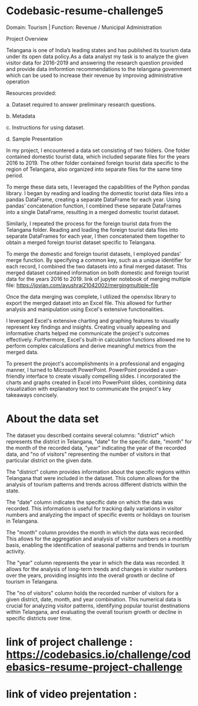 # Codebasic-resume-challenge5
Domain:  Tourism | Function: Revenue / Municipal Administration

Project Overview

Telangana is one of India’s leading states and has published its tourism data under its open data policy.As a data analyst my task is to analyze the given visitor data for 2016-2019 and answering the research question provided and provide data imformtion recommendations to the telangana government which can be used to increase their revenue by improving administrative operation

Resources provided:

a.    Dataset required to answer preliminary research questions.

b.    Metadata

c.    Instructions for using dataset.

d.    Sample Presentation


In my project, I encountered a data set consisting of two folders. One folder contained domestic tourist data, which included separate files for the years 2016 to 2019. The other folder contained foreign tourist data specific to the region of Telangana, also organized into separate files for the same time period.

To merge these data sets, I leveraged the capabilities of the Python pandas library. I began by reading and loading the domestic tourist data files into a pandas DataFrame, creating a separate DataFrame for each year. Using pandas' concatenation function, I combined these separate DataFrames into a single DataFrame, resulting in a merged domestic tourist dataset.

Similarly, I repeated the process for the foreign tourist data from the Telangana folder. Reading and loading the foreign tourist data files into separate DataFrames for each year, I then concatenated them together to obtain a merged foreign tourist dataset specific to Telangana.

To merge the domestic and foreign tourist datasets, I employed pandas' merge function. By specifying a common key, such as a unique identifier for each record, I combined the two datasets into a final merged dataset. This merged dataset contained information on both domestic and foreign tourist data for the years 2016 to 2019.
link of jupyter notebook of merging multiple file: https://jovian.com/ayushraj21042002/mergingmultiple-file

Once the data merging was complete, I utilized the openxlsx library to export the merged dataset into an Excel file. This allowed for further analysis and manipulation using Excel's extensive functionalities.

 I leveraged Excel's extensive charting and graphing features to visually represent key findings and insights. Creating visually appealing and informative charts helped me communicate the project's outcomes effectively. Furthermore, Excel's built-in calculation functions allowed me to perform complex calculations and derive meaningful metrics from the merged data.

To present the project's accomplishments in a professional and engaging manner, I turned to Microsoft PowerPoint. PowerPoint provided a user-friendly interface to create visually compelling slides. I incorporated the charts and graphs created in Excel into PowerPoint slides, combining data visualization with explanatory text to communicate the project's key takeaways concisely.

# About the data set
The dataset you described contains several columns: "district" which represents the district in Telangana, "date" for the specific date, "month" for the month of the recorded data, "year" indicating the year of the recorded data, and "no of visitors" representing the number of visitors in that particular district on the given date.

The "district" column provides information about the specific regions within Telangana that were included in the dataset. This column allows for the analysis of tourism patterns and trends across different districts within the state.

The "date" column indicates the specific date on which the data was recorded. This information is useful for tracking daily variations in visitor numbers and analyzing the impact of specific events or holidays on tourism in Telangana.

The "month" column provides the month in which the data was recorded. This allows for the aggregation and analysis of visitor numbers on a monthly basis, enabling the identification of seasonal patterns and trends in tourism activity.

The "year" column represents the year in which the data was recorded. It allows for the analysis of long-term trends and changes in visitor numbers over the years, providing insights into the overall growth or decline of tourism in Telangana.

The "no of visitors" column holds the recorded number of visitors for a given district, date, month, and year combination. This numerical data is crucial for analyzing visitor patterns, identifying popular tourist destinations within Telangana, and evaluating the overall tourism growth or decline in specific districts over time.

# link of project challenge : https://codebasics.io/challenge/codebasics-resume-project-challenge
# link of video prejentation : 





